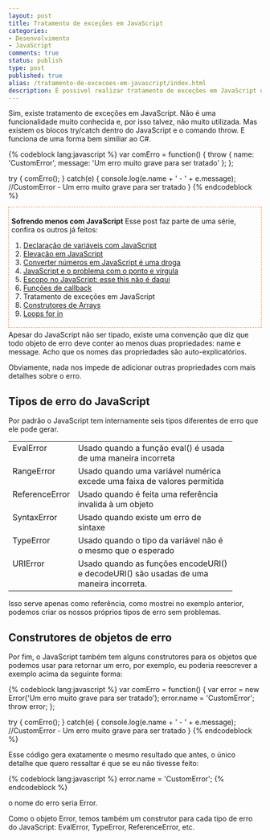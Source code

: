 ```yaml
---
layout: post
title: Tratamento de exceções em JavaScript
categories:
- Desenvolvimento
- JavaScript
comments: true
status: publish
type: post
published: true
alias: /tratamento-de-excecoes-em-javascript/index.html
description: É possivel realizar tratamento de exceções em JavaScript usando os blocos try/catch e o comando throw.
---
```

Sim, existe tratamento de exceções em JavaScript. Não é uma funcionalidade muito conhecida e, por isso talvez, não muito utilizada. Mas existem os blocos try/catch dentro do JavaScript e o comando throw. E funciona de uma forma bem similiar ao C#.

{% codeblock lang:javascript %}
var comErro = function() {
    throw {
        name: 'CustomError',
        message: 'Um erro muito grave para ser tratado'
    };
};

try {
    comErro();
}
catch(e) {
    console.log(e.name + ' - ' + e.message); //CustomError - Um erro muito grave para ser tratado
}
{% endcodeblock %}

<div style="margin: 5px 0px; border: #f48432 1px dashed; padding: 5px;">

<strong>Sofrendo menos com JavaScript</strong>
Esse post faz parte de uma série, confira os outros já feitos:
<ol>
	<li><a href="/blog/2012/10/25/declarao-de-variveis-com-javascript/">Declaração de variáveis com JavaScript</a></li>
	<li><a href="/blog/2012/11/05/elevao-em-javascript/">Elevação em JavaScript</a></li>
	<li><a href="/blog/2012/11/12/converter-numeros-em-javascript-e-uma-droga/">Converter números em JavaScript é uma droga</a></li>
	<li><a href="/blog/2012/11/21/javascript-ponto-virgula/">JavaScript e o problema com o ponto e vírgula</a></li>
	<li><a href="/blog/2012/11/28/escopo-no-javascript/">Escopo no JavaScript: esse this não é daqui</a></li>
	<li><a href="/blog/2012/12/05/funes-de-callback-no-javascript/">Funções de callback</a></li>
	<li>Tratamento de exceções em JavaScript</li>
	<li><a href="/blog/2013/02/18/construtores-de-arrays-do-javascript/">Construtores de Arrays</a></li>
	<li><a href="/blog/2013/03/11/loops-for-in-no-javascript/">Loops for in</a></li>
</ol>
</div>
Apesar do JavaScript não ser tipado, existe uma convenção que diz que todo objeto de erro deve conter ao menos duas propriedades: name e message. Acho que os nomes das propriedades são auto-explicatórios.

Obviamente, nada nos impede de adicionar outras propriedades com mais detalhes sobre o erro.
<h2>Tipos de erro do JavaScript</h2>
Por padrão o JavaScript tem internamente seis tipos diferentes de erro que ele pode gerar.
<table width="400" border="0" cellspacing="0" cellpadding="2">
<tbody>
<tr>
<td valign="top" width="100">EvalError</td>
<td valign="top" width="300">Usado quando a função eval() é usada de uma maneira incorreta</td>
</tr>
<tr>
<td valign="top" width="100">RangeError</td>
<td valign="top" width="300">Usado quando uma variável numérica excede uma faixa de valores permitida</td>
</tr>
<tr>
<td valign="top" width="100">ReferenceError</td>
<td valign="top" width="300">Usado quando é feita uma referência invalida à um objeto</td>
</tr>
<tr>
<td valign="top" width="100">SyntaxError</td>
<td valign="top" width="300">Usado quando existe um erro de sintaxe</td>
</tr>
<tr>
<td valign="top" width="100">TypeError</td>
<td valign="top" width="300">Usado quando o tipo da variável não é o mesmo que o esperado</td>
</tr>
<tr>
<td valign="top" width="100">URIError</td>
<td valign="top" width="300">Usado quando as funções encodeURI() e decodeURI() são usadas de uma maneira incorreta.</td>
</tr>
</tbody>
</table>
Isso serve apenas como referência, como mostrei no exemplo anterior, podemos criar os nossos próprios tipos de erro sem problemas.
<h2>Construtores de objetos de erro</h2>
Por fim, o JavaScript também tem alguns construtores para os objetos que podemos usar para retornar um erro, por exemplo, eu poderia reescrever a exemplo acima da seguinte forma:

{% codeblock lang:javascript %}
var comErro = function() {
    var error = new Error('Um erro muito grave para ser tratado');
    error.name = 'CustomError';
    throw error;
};

try {
    comErro();
}
catch(e) {
    console.log(e.name + ' - ' + e.message); //CustomError - Um erro muito grave para ser tratado
}
{% endcodeblock %}

Esse código gera exatamente o mesmo resultado que antes, o único detalhe que quero ressaltar é que se eu não tivesse feito:

{% codeblock lang:javascript %}
error.name = 'CustomError';
{% endcodeblock %}

o nome do erro seria Error.

Como o objeto Error, temos também um construtor para cada tipo de erro do JavaScript: EvalError, TypeError, ReferenceError, etc.
